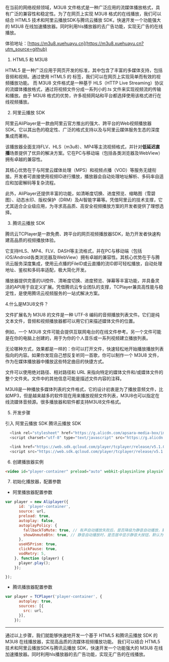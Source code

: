 在当前的网络视频领域，M3U8 文件格式是一种广泛应用的流媒体播放格式，具有广泛的兼容性和稳定性。为了在网页上实现 M3U8 格式的在线播放，我们可以结合 HTML5 技术和阿里云播放SDK与腾讯云播放 SDK，快速开发一个功能强大的 M3U8 在线加速播放器。同时利用hls播放器的去广告功能，实现无广告的在线播放。

体验地址：[https://m3u8.xuehuayu.cn](https://m3u8.xuehuayu.cn?utm_source=github)

1. HTML5 和 M3U8

HTML5 是一种广泛应用于网页开发的标准，其中包含了丰富的多媒体支持，包括音频和视频。通过使用 HTML5 的  标签，我们可以在网页上实现简单而有效的视频播放功能。
而 M3U8 文件格式是一种基于 HLS（HTTP Live Streaming）协议的流媒体播放格式，通过将视频文件分成一系列小的.ts 文件来实现视频流的传输和播放。由于 M3U8 格式的优势，许多视频网站和平台都选择使用该格式进行在线视频播放。

2. 阿里云播放 SDK

阿里云AliPlayer是一款由阿里云官方推出的强大、跨平台的Web视频播放器SDK。它以其出色的稳定性、广泛的格式支持以及与阿里云媒体服务生态的深度集成而著称。

该播放器全面支持FLV、HLS（m3u8）、MP4等主流视频格式，并针对**低延迟直播**场景提供了优异的解决方案。它在PC与移动端（包括各类浏览器及WebView）拥有卓越的兼容性。

其核心优势在于与阿里云媒体处理（MPS）和视频点播（VOD）等服务无缝衔接。开发者可直接使用视频ID进行播放，播放器会自动处理地址解析、多码率自适应和加密解码等复杂流程。

此外，AliPlayer还提供丰富的功能，如清晰度切换、进度预览、缩略图（雪碧图）、动态水印、版权保护（DRM）及AI智能字幕等。凭借阿里云的技术支撑，它尤其适合企业级应用，为寻求高品质、高安全视频播放方案的开发者提供了理想选择。

3. 腾讯云播放 SDK

腾讯云TCPlayer是一款免费、跨平台的网页视频播放器SDK，助力开发者快速构建高品质的视频播放体验。

它支持HLS、MP4、FLV、DASH等主流格式，并在PC与移动端（包括iOS/Android各类浏览器及WebView）拥有卓越的兼容性。其核心优势在于与腾讯云服务深度集成，使用云点播的FileID或云直播的流ID即可轻松播放，自动处理地址、鉴权和多码率适配，极大简化开发。

播放器提供完善的UI控件、清晰度切换、进度预览、弹幕等丰富功能，并具备灵活的API用于自定义扩展。凭借腾讯云专业团队的支撑，TCPlayer兼具高性能与稳定性，是使用腾讯云视频服务的一站式解决方案。

4.什么是M3U8文件？

文件扩展名为 M3U8 的文件是一种 UTF-8 编码的音频播放列表文件。它们是纯文本文件，音频和视频播放器都可以用它们来描述媒体文件的位置。

例如，一个 M3U8 文件可能会提供互联网电台的在线文件参考。另一个文件可能是在你的电脑上创建的，用于为你的个人音乐或一系列视频建立播放列表。

无论哪种方式，效果都是一样的：你可以打开文件，快速轻松地开始播放播放列表指向的内容。如果你发现自己想反复听同一首歌，你可以制作一个 M3U8 文件，作为在媒体播放器中播放这些特定曲目的快捷方式。

文件可以使用绝对路径、相对路径和 URL 来指向特定的媒体文件和/或媒体文件的整个文件夹。文件中的其他信息可能是描述文件内容的注释。

M3U8是一种播放多媒体列表的文件格式，它的设计初衷是为了播放音频文件，比如MP3，但是越来越多的软件现在用来播放视频文件列表，M3U8也可以指定在线流媒体音频源。很多播放器和软件都支持M3U8文件格式。


5. 开发步骤

引入 阿里云播放 SDK 腾讯云播放 SDK

```js
  <link rel="stylesheet" href="https://g.alicdn.com/apsara-media-box/imp-web-player/2.25.1/skins/default/aliplayer-min.css" />
  <script charset="utf-8" type="text/javascript" src="https://g.alicdn.com/apsara-media-box/imp-web-player/2.25.1/aliplayer-min.js"></script>

  <link href="https://web.sdk.qcloud.com/player/tcplayer/release/v5.1.0/tcplayer.min.css" rel="stylesheet" />
  <script src="https://web.sdk.qcloud.com/player/tcplayer/release/v5.1.0/tcplayer.v5.1.0.min.js"></script>
```

6. 创建播放器实例

```html
<video id="player-container" preload="auto" webkit-playsinline playsinline></video>
```

7. 初始化播放器，配置参数

- 阿里播放器配置参数

```js
var player = new Aliplayer({
      id: 'player-container',
      source: url,
      preload: true,
      autoplay: false,
      autoplayPolicy: {
        fallbackToMute: true, // 有声自动播放失败后，是否降级为静音自动播放，默认为false
        showUnmuteBtn: true, // 静音自动播放时，是否居中显示静音大按钮，默认为true
      },
      useH5Prism: true,
      clickPause: true,
      vodRetry: 5,
    }, function (player) {
      player.play();
    });

});
```

- 腾讯播放器配置参数

```js
var player = TCPlayer('player-container', {
      autoplay: true,
      sources: [{
        src: url,
      }],
    });
```

---

通过以上步骤，我们就能够快速地开发一个基于 HTML5 和腾讯云播放 SDK 的 M3U8 在线播放器，实现高品质的流媒体视频播放功能。
我们可以结合 HTML5 技术和阿里云播放SDK与腾讯云播放 SDK，快速开发一个功能强大的 M3U8 在线加速播放器。同时利用hls播放器的去广告功能，实现无广告的在线播放。

